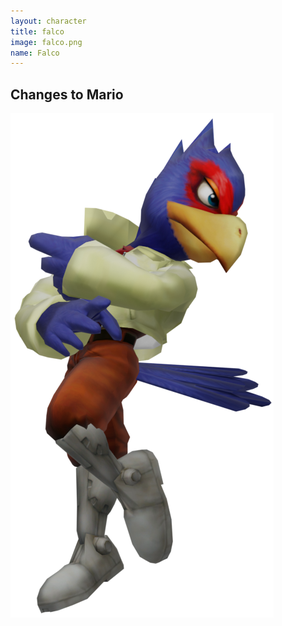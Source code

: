 ```yaml
---
layout: character
title: falco
image: falco.png
name: Falco
---
```


## Changes to Mario
![Falco](/images/content/css/falco.png)
